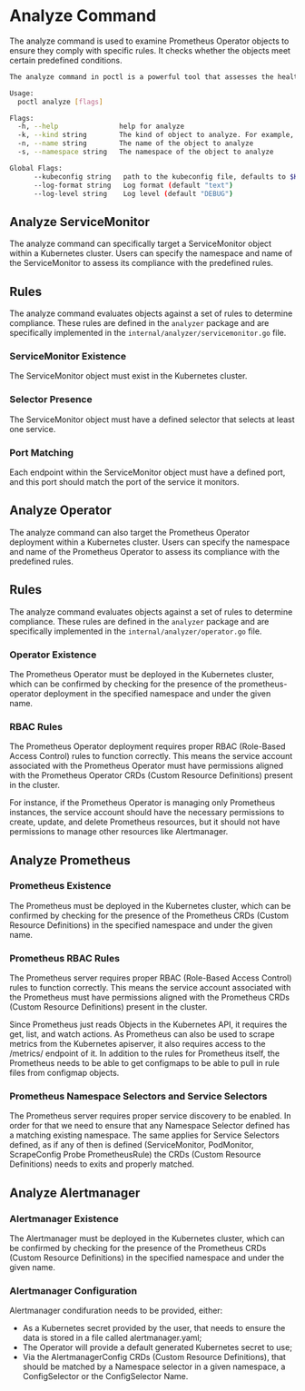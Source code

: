 # Analyze Command

The analyze command is used to examine Prometheus Operator objects to ensure they comply with specific rules. It checks whether the objects meet certain predefined conditions.

```bash mdox-exec="go run main.go analyze --help" mdox-expect-exit-code=0
The analyze command in poctl is a powerful tool that assesses the health of Prometheus Operator resources in Kubernetes. It detects misconfigurations, issues, and inefficiencies in Prometheus, Alertmanager, and ServiceMonitor resources. By offering actionable insights and recommendations, it helps administrators quickly resolve problems and optimize their monitoring setup for better performance.

Usage:
  poctl analyze [flags]

Flags:
  -h, --help               help for analyze
  -k, --kind string        The kind of object to analyze. For example, ServiceMonitor
  -n, --name string        The name of the object to analyze
  -s, --namespace string   The namespace of the object to analyze

Global Flags:
      --kubeconfig string   path to the kubeconfig file, defaults to $KUBECONFIG
      --log-format string   Log format (default "text")
      --log-level string    Log level (default "DEBUG")
```

## Analyze ServiceMonitor

The analyze command can specifically target a ServiceMonitor object within a Kubernetes cluster. Users can specify the namespace and name of the ServiceMonitor to assess its compliance with the predefined rules.

## Rules

The analyze command evaluates objects against a set of rules to determine compliance. These rules are defined in the `analyzer` package and are specifically implemented in the `internal/analyzer/servicemonitor.go` file.

### ServiceMonitor Existence

The ServiceMonitor object must exist in the Kubernetes cluster.

### Selector Presence

The ServiceMonitor object must have a defined selector that selects at least one service.

### Port Matching

Each endpoint within the ServiceMonitor object must have a defined port, and this port should match the port of the service it monitors.

## Analyze Operator

The analyze command can also target the Prometheus Operator deployment within a Kubernetes cluster. Users can specify the namespace and name of the Prometheus Operator to assess its compliance with the predefined rules.

## Rules

The analyze command evaluates objects against a set of rules to determine compliance. These rules are defined in the `analyzer` package and are specifically implemented in the `internal/analyzer/operator.go` file.

### Operator Existence

The Prometheus Operator must be deployed in the Kubernetes cluster, which can be confirmed by checking for the presence of the prometheus-operator deployment in the specified namespace and under the given name.

### RBAC Rules

The Prometheus Operator deployment requires proper RBAC (Role-Based Access Control) rules to function correctly. This means the service account associated with the Prometheus Operator must have permissions aligned with the Prometheus Operator CRDs (Custom Resource Definitions) present in the cluster.

For instance, if the Prometheus Operator is managing only Prometheus instances, the service account should have the necessary permissions to create, update, and delete Prometheus resources, but it should not have permissions to manage other resources like Alertmanager.

## Analyze Prometheus

### Prometheus Existence

The Prometheus must be deployed in the Kubernetes cluster, which can be confirmed by checking for the presence of the Prometheus CRDs (Custom Resource Definitions) in the specified namespace and under the given name.

### Prometheus RBAC Rules

The Prometheus server requires proper RBAC (Role-Based Access Control) rules to function correctly. This means the service account associated with the Prometheus must have permissions aligned with the Prometheus CRDs (Custom Resource Definitions) present in the cluster.

Since Prometheus just reads Objects in the Kubernetes API, it requires the get, list, and watch actions. As Prometheus can also be used to scrape metrics from the Kubernetes apiserver, it also requires access to the /metrics/ endpoint of it. In addition to the rules for Prometheus itself, the Prometheus needs to be able to get configmaps to be able to pull in rule files from configmap objects.

### Prometheus Namespace Selectors and Service Selectors

The Prometheus server requires proper service discovery to be enabled. In order for that we need to ensure that any Namespace Selector defined has a matching existing namespace. The same applies for Service Selectors defined, as if any of then is defined (ServiceMonitor, PodMonitor, ScrapeConfig Probe PrometheusRule) the CRDs (Custom Resource Definitions) needs to exits and properly matched.

## Analyze Alertmanager

### Alertmanager Existence

The Alertmanager must be deployed in the Kubernetes cluster, which can be confirmed by checking for the presence of the Prometheus CRDs (Custom Resource Definitions) in the specified namespace and under the given name.

### Alertmanager Configuration

Alertmanager condifuration needs to be provided, either:

* As a Kubernetes secret provided by the user, that needs to ensure the data is stored in a file called alertmanager.yaml;
* The Operator will provide a default generated Kubernetes secret to use;
* Via the AlertmanagerConfig CRDs (Custom Resource Definitions), that should be matched by a Namespace selector in a given namespace, a ConfigSelector or the ConfigSelector Name.

